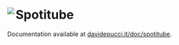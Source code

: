# Spotitube <a href="https://davidepucci.it/doc/spotitube"><img align="left" src="https://github.com/streambinder.png?size=96"></a>

Documentation available at [davidepucci.it/doc/spotitube](https://davidepucci.it/doc/spotitube).
